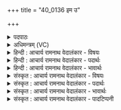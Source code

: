 +++
title = "40_0136 इम उ"

+++
<details><summary>पदपाठः</summary>

इ꣣मे꣢। उ꣣। त्वा। वि꣢। च꣣क्षते। स꣡खा꣢꣯यः। स। खा꣣यः। इन्द्र। सो꣡मिनः꣢। पु꣣ष्टा꣡व꣢न्तः। य꣡था꣢꣯। प꣣शु꣢म्। १३६।
</details>

<details><summary>अधिमन्त्रम् (VC)</summary>

- इन्द्रः
- त्रिशोकः काण्वः
- गायत्री
- षड्जः
- ऐन्द्रं काण्डम्
</details>

<details><summary>हिन्दी : आचार्य रामनाथ वेदालंकार - विषयः</summary>

अगले मन्त्र में यह विषय है कि परमात्मा के सखा लोग उसके दर्शन की प्रतीक्षा करते हैं।
</details>

<details><summary>हिन्दी : आचार्य रामनाथ वेदालंकार - पदार्थः</summary>

पदार्थान्वयभाषाः -  हे (इन्द्र) परमैश्वर्यशाली परमात्मन् ! (इमे उ) ये (सोमिनः) भक्तिरसरूप सोम को परिस्रुत किये हुए (सखायः) आपके मित्र उपासक (त्वा) आपकी (विचक्षते) प्रतीक्षा कर रहे हैं, (पुष्टावन्तः) पशुओं के खाने योग्य परिपुष्ट घास आदि से युक्त पशुपालक (यथा) जिस प्रकार (पशुम्) गाय आदि पशु की प्रतीक्षा करते हैं ॥२॥ इस मन्त्र में उपमालङ्कार है ॥२॥
</details>

<details><summary>हिन्दी : आचार्य रामनाथ वेदालंकार - भावार्थः</summary>

भावार्थभाषाः -  जैसे पशुओं के खाने योग्य घास आदि को तैयार किये हुए पशुपालक लोग गाय आदि पशु की प्रतीक्षा करते हैं कि वह आकर भक्ष्य को खाकर उसकी अपेक्षा अधिक मूल्यवान् दूध हमें दे, वैसे ही भक्तिरूप सोमरस को तैयार किये हुए उपासक लोग परमात्मा की प्रतीक्षा करते हैं कि वह उनके हृदय- सदन में आकर भक्तिरस का पान करे और उसकी अपेक्षा हजार गुणा मूल्यवाला आनन्दरसरूप दूध हमें प्रदान करे ॥२॥
</details>

<details><summary>संस्कृत : आचार्य रामनाथ वेदालंकार - विषयः</summary>

अथ परमात्मनः सखायः तद्दर्शनं प्रतीक्षन्त इत्याह।
</details>

<details><summary>संस्कृत : आचार्य रामनाथ वेदालंकार - पदार्थः</summary>

पदार्थान्वयभाषाः -  हे (इन्द्र) परमैश्वर्यशालिन् परमात्मन् ! (इमे उ) एते खलु। उ इति वाक्यालङ्कारे वर्तते, यं यास्कः निरु० १।९ इत्यत्र पदपूरणः इत्याह। (सोमिनः) अभिषुतभक्तिरससोमाः (सखायः) तव सुहृदः उपासकाः (त्वा) त्वाम् (विचक्षते२) विपश्यन्ति, प्रतीक्षन्ते। विचष्टे पश्यतिकर्मा। निघं० ३।११, (पुष्टावन्तः३) पशुभक्ष्यपरिपुष्टघासादि- युक्ताः पशुपालकाः। पुष्टा इत्यत्र दीर्घश्छान्दसः। यथा येन प्रकारेण (पशुम्) गवादिकं पशुं विचक्षते प्रतीक्षन्ते ॥२॥ अत्रोपमालङ्कारः ॥२॥
</details>

<details><summary>संस्कृत : आचार्य रामनाथ वेदालंकार - भावार्थः</summary>

भावार्थभाषाः -  यथा सज्जीकृतपशुभक्ष्ययवसादयः पशुपालका धेन्वादिकं पशुं प्रतीक्षन्ते यत् स आगत्य भक्ष्यमास्वाद्य तदपेक्षया मूल्यवत्तरं दुग्धमस्यभ्यं प्रयच्छेत्, तथैव सज्जीकृतभक्तिरूपसोमरसा उपासका जनाः परमात्मानं प्रतीक्षन्ते यत् स तेषां हृदयगृहं समागत्य भक्तिरसं पिबेत् तदपेक्षया सहस्रगुणितमूल्यमानन्दरसदुग्धं चास्मभ्यं दद्यादिति ॥२॥
</details>

<details><summary>संस्कृत : आचार्य रामनाथ वेदालंकार - पादटिप्पनी</summary>

टिप्पणी:   १. ऋ० ८।४५।१६ २. विचक्षते त्वां प्रतिपालयन्ति—इति भ०। ३. पोषणं पुष्टम्, तद्वन्तः पुष्टावन्तः, पोषणवन्त इत्यर्थः। एतदुक्तं भवति—यथा घासहारिणो घासेन गृहीतेन पशोस्तर्पणार्थं परमया प्रीत्या युक्तास्तमेव पशुं पश्यन्ति तद्वन्मदीयाः ऋत्विजः सोमवन्तस्तेनैव सोमेन गृहीतेन तर्पणाय त्वां पश्यन्तीत्यर्थः—इति वि०। पोषकघासयुक्ताः—इति भ०।
</details>